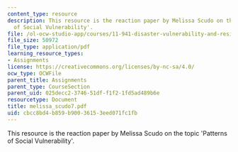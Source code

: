 ```yaml
---
content_type: resource
description: This resource is the reaction paper by Melissa Scudo on the topic 'Patterns
  of Social Vulnerability'.
file: /ol-ocw-studio-app/courses/11-941-disaster-vulnerability-and-resilience-spring-2005/cbcc8bd4b859b90036153eed071fc1fb_melissa_scudo7.pdf
file_size: 50972
file_type: application/pdf
learning_resource_types:
- Assignments
license: https://creativecommons.org/licenses/by-nc-sa/4.0/
ocw_type: OCWFile
parent_title: Assignments
parent_type: CourseSection
parent_uid: 025decc2-3746-51df-f1f2-1fd5ad489b6e
resourcetype: Document
title: melissa_scudo7.pdf
uid: cbcc8bd4-b859-b900-3615-3eed071fc1fb
---
```

This resource is the reaction paper by Melissa Scudo on the topic 'Patterns of Social Vulnerability'.